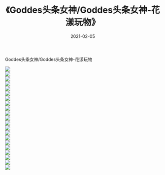 ﻿---
layout: post
title:  《Goddes头条女神/Goddes头条女神-花漾玩物》
date:   2021-02-05
img: http://img.660000.xyz/Sharelink/网络美图/2021/Goddes头条女神/Goddes头条女神-花漾玩物/000.jpg
categories: [美女, 清纯, 唯美]
---

Goddes头条女神/Goddes头条女神-花漾玩物

 ![](http://img.660000.xyz/Sharelink/网络美图/2021/Goddes头条女神/Goddes头条女神-花漾玩物/001.jpg) <br>![](http://img.660000.xyz/Sharelink/网络美图/2021/Goddes头条女神/Goddes头条女神-花漾玩物/002.jpg) <br>![](http://img.660000.xyz/Sharelink/网络美图/2021/Goddes头条女神/Goddes头条女神-花漾玩物/003.jpg) <br>![](http://img.660000.xyz/Sharelink/网络美图/2021/Goddes头条女神/Goddes头条女神-花漾玩物/004.jpg) <br>![](http://img.660000.xyz/Sharelink/网络美图/2021/Goddes头条女神/Goddes头条女神-花漾玩物/005.jpg) <br>![](http://img.660000.xyz/Sharelink/网络美图/2021/Goddes头条女神/Goddes头条女神-花漾玩物/006.jpg) <br>![](http://img.660000.xyz/Sharelink/网络美图/2021/Goddes头条女神/Goddes头条女神-花漾玩物/007.jpg) <br>![](http://img.660000.xyz/Sharelink/网络美图/2021/Goddes头条女神/Goddes头条女神-花漾玩物/008.jpg) <br>![](http://img.660000.xyz/Sharelink/网络美图/2021/Goddes头条女神/Goddes头条女神-花漾玩物/009.jpg) <br>![](http://img.660000.xyz/Sharelink/网络美图/2021/Goddes头条女神/Goddes头条女神-花漾玩物/010.jpg) <br>![](http://img.660000.xyz/Sharelink/网络美图/2021/Goddes头条女神/Goddes头条女神-花漾玩物/011.jpg) <br>![](http://img.660000.xyz/Sharelink/网络美图/2021/Goddes头条女神/Goddes头条女神-花漾玩物/012.jpg) <br>![](http://img.660000.xyz/Sharelink/网络美图/2021/Goddes头条女神/Goddes头条女神-花漾玩物/013.jpg) <br>![](http://img.660000.xyz/Sharelink/网络美图/2021/Goddes头条女神/Goddes头条女神-花漾玩物/014.jpg) <br>![](http://img.660000.xyz/Sharelink/网络美图/2021/Goddes头条女神/Goddes头条女神-花漾玩物/015.jpg) <br>![](http://img.660000.xyz/Sharelink/网络美图/2021/Goddes头条女神/Goddes头条女神-花漾玩物/016.jpg) <br>![](http://img.660000.xyz/Sharelink/网络美图/2021/Goddes头条女神/Goddes头条女神-花漾玩物/017.jpg) <br>![](http://img.660000.xyz/Sharelink/网络美图/2021/Goddes头条女神/Goddes头条女神-花漾玩物/018.jpg) <br>![](http://img.660000.xyz/Sharelink/网络美图/2021/Goddes头条女神/Goddes头条女神-花漾玩物/019.jpg) <br>![](http://img.660000.xyz/Sharelink/网络美图/2021/Goddes头条女神/Goddes头条女神-花漾玩物/020.jpg) <br>![](http://img.660000.xyz/Sharelink/网络美图/2021/Goddes头条女神/Goddes头条女神-花漾玩物/021.jpg) <br>